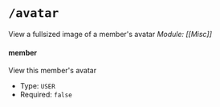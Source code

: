 # `/avatar`
View a fullsized image of a member's avatar
*Module: [[Misc]]*
#### member
View this member's avatar
- Type: `USER`
- Required: `false`